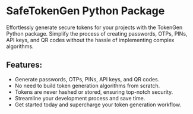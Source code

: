 # SafeTokenGen Python Package

Effortlessly generate secure tokens for your projects with the TokenGen Python package. Simplify the process of creating passwords, OTPs, PINs, API keys, and QR codes without the hassle of implementing complex algorithms.

## Features:
- Generate passwords, OTPs, PINs, API keys, and QR codes.
- No need to build token generation algorithms from scratch.
- Tokens are never hashed or stored, ensuring top-notch security.
- Streamline your development process and save time.
- Get started today and supercharge your token generation workflow.

